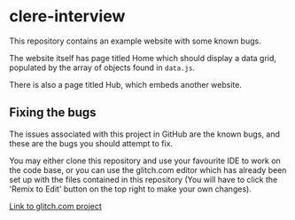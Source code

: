 # clere-interview
This repository contains an example website with some known bugs.

The website itself has page titled Home  which should display a data grid,
populated by the array of objects found in `data.js`.

There is also a page titled Hub, which embeds another website.

## Fixing the bugs
The issues associated with this project in GitHub are the known bugs, and these
are the bugs you should attempt to fix.

You may either clone this repository and use your favourite IDE to work on the
code base, or you can use the glitch.com editor which has already been
set up with the files contained in this repository (You will have to click
the 'Remix to Edit' button on the top right to make your own changes).

[Link to glitch.com project](https://glitch.com/edit/#!/clere-interview?path=index.html)
